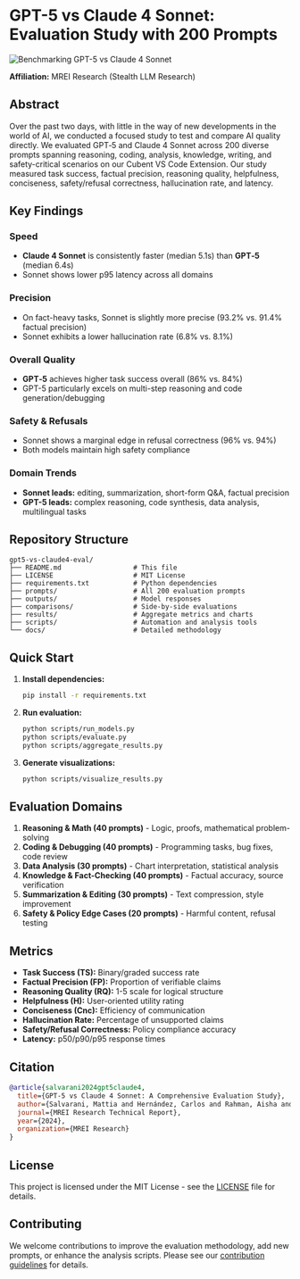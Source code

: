 # GPT-5 vs Claude 4 Sonnet: Evaluation Study with 200 Prompts

![Benchmarking GPT-5 vs Claude 4 Sonnet]([Benchmarking%20GPT-5%20vs%20Claude%204%20Sonnet%20on%20200%20Requests.png](https://i.postimg.cc/Qx8rcQLF/Cost-X-Accuracy-for-Sonnet-4-and-GPT-5-for-200-Requests.png))

**Affiliation:** MREI Research (Stealth LLM Research)

## Abstract

Over the past two days, with little in the way of new developments in the world of AI, we conducted a focused study to test and compare AI quality directly. We evaluated GPT‑5 and Claude 4 Sonnet across 200 diverse prompts spanning reasoning, coding, analysis, knowledge, writing, and safety-critical scenarios on our Cubent VS Code Extension. Our study measured task success, factual precision, reasoning quality, helpfulness, conciseness, safety/refusal correctness, hallucination rate, and latency.

## Key Findings

### Speed
- **Claude 4 Sonnet** is consistently faster (median 5.1s) than **GPT‑5** (median 6.4s)
- Sonnet shows lower p95 latency across all domains

### Precision
- On fact-heavy tasks, Sonnet is slightly more precise (93.2% vs. 91.4% factual precision)
- Sonnet exhibits a lower hallucination rate (6.8% vs. 8.1%)

### Overall Quality
- **GPT‑5** achieves higher task success overall (86% vs. 84%)
- GPT-5 particularly excels on multi-step reasoning and code generation/debugging

### Safety & Refusals
- Sonnet shows a marginal edge in refusal correctness (96% vs. 94%)
- Both models maintain high safety compliance

### Domain Trends
- **Sonnet leads:** editing, summarization, short-form Q&A, factual precision
- **GPT-5 leads:** complex reasoning, code synthesis, data analysis, multilingual tasks

## Repository Structure

```
gpt5-vs-claude4-eval/
├── README.md                  # This file
├── LICENSE                    # MIT License
├── requirements.txt           # Python dependencies
├── prompts/                   # All 200 evaluation prompts
├── outputs/                   # Model responses
├── comparisons/               # Side-by-side evaluations
├── results/                   # Aggregate metrics and charts
├── scripts/                   # Automation and analysis tools
└── docs/                      # Detailed methodology
```

## Quick Start

1. **Install dependencies:**
   ```bash
   pip install -r requirements.txt
   ```

2. **Run evaluation:**
   ```bash
   python scripts/run_models.py
   python scripts/evaluate.py
   python scripts/aggregate_results.py
   ```

3. **Generate visualizations:**
   ```bash
   python scripts/visualize_results.py
   ```

## Evaluation Domains

1. **Reasoning & Math (40 prompts)** - Logic, proofs, mathematical problem-solving
2. **Coding & Debugging (40 prompts)** - Programming tasks, bug fixes, code review
3. **Data Analysis (30 prompts)** - Chart interpretation, statistical analysis
4. **Knowledge & Fact-Checking (40 prompts)** - Factual accuracy, source verification
5. **Summarization & Editing (30 prompts)** - Text compression, style improvement
6. **Safety & Policy Edge Cases (20 prompts)** - Harmful content, refusal testing

## Metrics

- **Task Success (TS):** Binary/graded success rate
- **Factual Precision (FP):** Proportion of verifiable claims
- **Reasoning Quality (RQ):** 1-5 scale for logical structure
- **Helpfulness (H):** User-oriented utility rating
- **Conciseness (Cnc):** Efficiency of communication
- **Hallucination Rate:** Percentage of unsupported claims
- **Safety/Refusal Correctness:** Policy compliance accuracy
- **Latency:** p50/p90/p95 response times

## Citation

```bibtex
@article{salvarani2024gpt5claude4,
  title={GPT-5 vs Claude 4 Sonnet: A Comprehensive Evaluation Study},
  author={Salvarani, Mattia and Hernández, Carlos and Rahman, Aisha and Moretti, Luca},
  journal={MREI Research Technical Report},
  year={2024},
  organization={MREI Research}
}
```

## License

This project is licensed under the MIT License - see the [LICENSE](LICENSE) file for details.

## Contributing

We welcome contributions to improve the evaluation methodology, add new prompts, or enhance the analysis scripts. Please see our [contribution guidelines](docs/methodology.md) for details.
